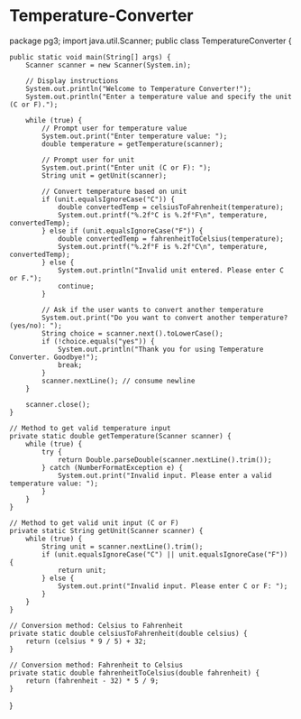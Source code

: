 # Temperature-Converter
package pg3;
import java.util.Scanner;
public class TemperatureConverter {

	public static void main(String[] args) {
		Scanner scanner = new Scanner(System.in);

        // Display instructions
        System.out.println("Welcome to Temperature Converter!");
        System.out.println("Enter a temperature value and specify the unit (C or F).");

        while (true) {
            // Prompt user for temperature value
            System.out.print("Enter temperature value: ");
            double temperature = getTemperature(scanner);

            // Prompt user for unit
            System.out.print("Enter unit (C or F): ");
            String unit = getUnit(scanner);

            // Convert temperature based on unit
            if (unit.equalsIgnoreCase("C")) {
                double convertedTemp = celsiusToFahrenheit(temperature);
                System.out.printf("%.2f°C is %.2f°F\n", temperature, convertedTemp);
            } else if (unit.equalsIgnoreCase("F")) {
                double convertedTemp = fahrenheitToCelsius(temperature);
                System.out.printf("%.2f°F is %.2f°C\n", temperature, convertedTemp);
            } else {
                System.out.println("Invalid unit entered. Please enter C or F.");
                continue;
            }

            // Ask if the user wants to convert another temperature
            System.out.print("Do you want to convert another temperature? (yes/no): ");
            String choice = scanner.next().toLowerCase();
            if (!choice.equals("yes")) {
                System.out.println("Thank you for using Temperature Converter. Goodbye!");
                break;
            }
            scanner.nextLine(); // consume newline
        }

        scanner.close();
    }

    // Method to get valid temperature input
    private static double getTemperature(Scanner scanner) {
        while (true) {
            try {
                return Double.parseDouble(scanner.nextLine().trim());
            } catch (NumberFormatException e) {
                System.out.print("Invalid input. Please enter a valid temperature value: ");
            }
        }
    }

    // Method to get valid unit input (C or F)
    private static String getUnit(Scanner scanner) {
        while (true) {
            String unit = scanner.nextLine().trim();
            if (unit.equalsIgnoreCase("C") || unit.equalsIgnoreCase("F")) {
                return unit;
            } else {
                System.out.print("Invalid input. Please enter C or F: ");
            }
        }
    }

    // Conversion method: Celsius to Fahrenheit
    private static double celsiusToFahrenheit(double celsius) {
        return (celsius * 9 / 5) + 32;
    }

    // Conversion method: Fahrenheit to Celsius
    private static double fahrenheitToCelsius(double fahrenheit) {
        return (fahrenheit - 32) * 5 / 9;
    }
}
